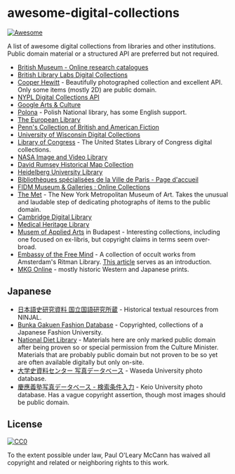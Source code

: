 # awesome-digital-collections

[![Awesome](https://awesome.re/badge.svg)](https://awesome.re)

A list of awesome digital collections from libraries and other institutions.
Public domain material or a structured API are preferred but not required.

- [British Museum - Online research catalogues](http://www.britishmuseum.org/research/publications/online_research_catalogues.aspx)
- [British Library Labs Digital Collections](http://labs.bl.uk/Digital+Collections)
- [Cooper Hewitt](https://collection.cooperhewitt.org/api/) - Beautifully photographed collection and excellent API. Only some items (mostly 2D) are public domain.
- [NYPL Digital Collections API](http://api.repo.nypl.org/)
- [Google Arts & Culture](https://www.google.com/culturalinstitute/beta/partner)
- [Polona](https://polona.pl/) - Polish National library, has some English support.
- [The European Library](http://www.theeuropeanlibrary.org/tel4/discover/collections)
- [Penn's Collection of British and American Fiction](https://github.com/earlynovels/digital-collection)
- [University of Wisconsin Digital Collections](https://uwdc.library.wisc.edu/)
- [Library of Congress](https://www.loc.gov/collections/) - The United States Library of Congress digital collections.
- [NASA Image and Video Library](https://images.nasa.gov/#/)
- [David Rumsey Historical Map Collection](http://www.davidrumsey.com/)
- [Heidelberg University Library](http://www.ub.uni-heidelberg.de/Englisch/helios/Welcome.html)
- [Bibliothèques spécialisées de la Ville de Paris - Page d'accueil](http://bibliotheques-specialisees.paris.fr/in/homeInBook.xhtml)
- [FIDM Museum & Galleries : Online Collections](http://fidmmuseum.pastperfectonline.com/)
- [The Met](https://www.metmuseum.org/art/collection) - The New York Metropolitan Museum of Art. Takes the unusual and laudable step of dedicating photographs of items to the public domain.
- [Cambridge Digital Library](https://cudl.lib.cam.ac.uk/)
- [Medical Heritage Library](http://www.medicalheritage.org/)
- [Musem of Applied Arts](http://collections.imm.hu/gyujtemenyek) in Budapest - Interesting collections, including one focused on ex-libris, but copyright claims in terms seem over-broad.
- [Embassy of the Free Mind](https://embassyofthefreemind.com/en/library/online-catalogue/?mode=gallery&view=horizontal&sort=random%7B1554718986244%7D%20asc&page=1&fq%5B%5D=search_s_digitized_publication:%22Ja%22&reverse=0) - A collection of occult works from Amsterdam's Ritman Library. [This article](http://www.openculture.com/2018/02/1600-occult-books-now-digitized-put-online.html) serves as an introduction.
- [MKG Online](http://sammlungonline.mkg-hamburg.de/en) - mostly historic Western and Japanese prints. 

## Japanese

- [日本語史研究資料 国立国語研究所蔵](http://dglb01.ninjal.ac.jp/ninjaldl/) - Historical textual resources from NINJAL.
- [Bunka Gakuen Fashion Database](http://museum.bunka.ac.jp/database/) - Copyrighted, collections of a Japanese Fashion University.
- [National Diet Library](http://dl.ndl.go.jp/search/searchResult?categoryTypeNo=1&categoryGroupCode=C&categoryCode=02&viewRes) - Materials here are only marked public domain after being proven so or special permission from the Culture Minister. Materials that are probably public domain but not proven to be so yet are often available digitally but only on-site.
- [大学史資料センター 写真データベース](http://www.enpaku.waseda.ac.jp/db/shashin/) - Waseda University photo database.
- [慶應義塾写真データベース - 検索条件入力](http://photodb.mita.lib.keio.ac.jp/) - Keio University photo database. Has a vague copyright assertion, though most images should be public domain.

## License

[![CC0](http://mirrors.creativecommons.org/presskit/buttons/88x31/svg/cc-zero.svg)](https://creativecommons.org/publicdomain/zero/1.0/)

To the extent possible under law, Paul O'Leary McCann has waived all copyright and related or neighboring rights to this work.
